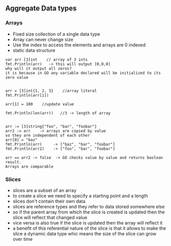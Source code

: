 ## Aggregate Data types

### Arrays
- Fixed size collection of a single data type
- Array can never change size
- Use the index to access the elements and arrays are 0 indexed
- static data structure

```
var arr [3]int    // array of 3 ints
fmt.Println(arr)   -> this will output [0,0,0]
why will it output all zeros?
it is because in GO any variable declared will be initialized to its zero value


arr = [3]int{1, 2, 3}    //array literal
fmt.Println(arr[1])

arr[1] = 100    //update value

fmt.Println(len(arr))   //3 -> length of array


arr := [3]string{"foo", "bar", "foobar"}
arr2 := arr    -> arrays are copied by value
so they are independent of each other
arr[0] = "baz"
fmt.Println(arr)     -> ["baz", "bar", "foobar"]
fmt.Println(arr2)    -> ["foo", "bar", "foobar"]

arr == arr2 -> false  -> GO checks value by value and returns boolean result.
Arrays are comparable
```


### Slices
- slices are a subset of an array
- to create a slice we need to specify a starting point and a length
- slices don't contain their own data
- slices are reference types and they refer to data stored somewhere else
- so if the parent array from which the slice is created is updated then the slice will reflect that changed value
- vice versa is also true if the slice is updated then the array will reflect it
- a benefit of this referential nature of the slice is that it allows to make the slice a dynamic data type whic means the size of the slice can grow over time
